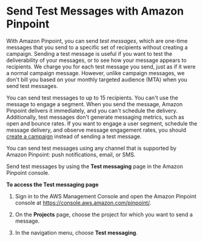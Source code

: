 # Send Test Messages with Amazon Pinpoint<a name="messages"></a>

With Amazon Pinpoint, you can send *test messages*, which are one\-time messages that you send to a specific set of recipients without creating a campaign\. Sending a test message is useful if you want to test the deliverability of your messages, or to see how your message appears to recipients\. We charge you for each test message you send, just as if it were a normal campaign message\. However, unlike campaign messages, we don't bill you based on your monthly targeted audience \(MTA\) when you send test messages\.

You can send test messages to up to 15 recipients\. You can't use the message to engage a segment\. When you send the message, Amazon Pinpoint delivers it immediately, and you can't schedule the delivery\. Additionally, test messages don't generate messaging metrics, such as open and bounce rates\. If you want to engage a user segment, schedule the message delivery, and observe message engagement rates, you should [create a campaign](campaigns.md) instead of sending a test message\. 

You can send test messages using any channel that is supported by Amazon Pinpoint: push notifications, email, or SMS\.

Send test messages by using the **Test messaging** page in the Amazon Pinpoint console\.

**To access the Test messaging page**

1. Sign in to the AWS Management Console and open the Amazon Pinpoint console at [https://console\.aws\.amazon\.com/pinpoint/](https://console.aws.amazon.com/pinpoint/)\.

1. On the **Projects** page, choose the project for which you want to send a message\.

1. In the navigation menu, choose **Test messaging**\.